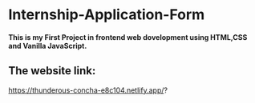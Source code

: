 # Internship-Application-Form



#### This is my First Project in frontend web dovelopment using HTML,CSS and Vanilla JavaScript. 
## The website link:

https://thunderous-concha-e8c104.netlify.app/?